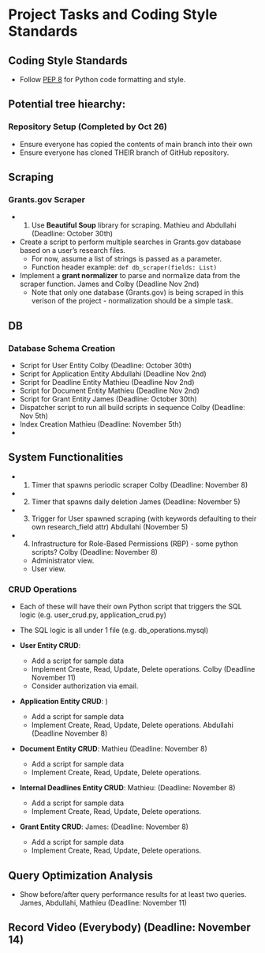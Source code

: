 # Project Tasks and Coding Style Standards

## Coding Style Standards
- Follow [PEP 8](https://peps.python.org/pep-0008) for Python code formatting and style.


## Potential tree hiearchy:



### Repository Setup (Completed by Oct 26)
- Ensure everyone has copied the contents of main branch into their own
- Ensure everyone has cloned THEIR branch of GitHub repository.

## Scraping

### Grants.gov Scraper
- 1. Use **Beautiful Soup** library for scraping. Mathieu and Abdullahi (Deadline: October 30th) 
- Create a script to perform multiple searches in Grants.gov database based on a user’s research files.
  - For now, assume a list of strings is passed as a parameter.
  - Function header example: `def db_scraper(fields: List)`
- Implement a **grant normalizer** to parse and normalize data from the scraper function. James and Colby (Deadline Nov 2nd)
  - Note that only one database (Grants.gov) is being scraped in this verison of the project - normalization should be a simple task.


## DB 

### Database Schema Creation
- Script for User Entity Colby (Deadline: October 30th)
- Script for Application Entity Abdullahi (Deadline Nov 2nd)
- Script for Deadline Entity Mathieu (Deadline Nov 2nd)
- Script for Document Entity Mathieu (Deadline Nov 2nd)
- Script for Grant Entity James (Deadline: October 30th)
- Dispatcher script to run all build scripts in sequence Colby (Deadline: Nov 5th)
- Index Creation Mathieu (Deadline: November 5th)
- 

## System Functionalities
  - 1. Timer that spawns periodic scraper Colby (Deadline: November 8)
  - 2. Timer that spawns daily deletion James (Deadline: November 5)
  - 3. Trigger for User spawned scraping (with keywords defaulting to their own research_field attr) Abdullahi (November 5)
  - 4. Infrastructure for Role-Based Permissions (RBP) - some python scripts? Colby (Deadline: November 8)
      - Administrator view.
      - User view.



### CRUD Operations
- Each of these will have their own Python script that triggers the SQL logic (e.g. user_crud.py, application_crud.py)
- The SQL logic is all under 1 file (e.g. db_operations.mysql)

- **User Entity CRUD**:
  - Add a script for sample data
  - Implement Create, Read, Update, Delete operations. Colby (Deadline November 11)
  - Consider authorization via email.
    
- **Application Entity CRUD**: )
  - Add a script for sample data
  - Implement Create, Read, Update, Delete operations. Abdullahi (Deadline November 8)
    
- **Document Entity CRUD**: Mathieu (Deadline: November 8)
  - Add a script for sample data
  - Implement Create, Read, Update, Delete operations.
    
- **Internal Deadlines Entity CRUD**: Mathieu: (Deadline: November 8)
  - Add a script for sample data
  - Implement Create, Read, Update, Delete operations.
 
- **Grant Entity CRUD**: James: (Deadline: November 8)
  - Add a script for sample data
  - Implement Create, Read, Update, Delete operations.

## Query Optimization Analysis
  - Show before/after query performance results for at least two queries. James, Abdullahi, Mathieu (Deadline: November 11)
    

## Record Video (Everybody) (Deadline: November 14)
